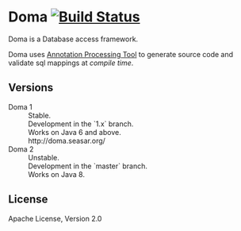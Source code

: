 Doma [![Build Status](https://travis-ci.org/domaframework/doma.png?branch=master)](https://travis-ci.org/domaframework/doma)
========================================

Doma is a Database access framework. 

Doma uses [Annotation Processing Tool][apt] to generate source code and validate sql mappings at *compile time*.

Versions
--------

<dl>
	<dt>Doma 1</dt>
	<dd>
	Stable.<br />
	Development in the `1.x` branch.<br />
	Works on Java 6 and above.<br />
	http://doma.seasar.org/</dd>
	<dt>Doma 2</dt>
	<dd>
	Unstable.<br />
	Development in the `master` branch.<br />
	Works on Java 8.<br />
	</dd>
</dl>

License
-------

Apache License, Version 2.0

  [apt]: http://docs.oracle.com/javase/6/docs/technotes/guides/apt/index.html
